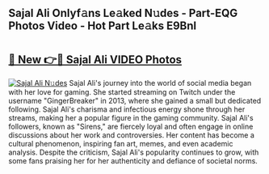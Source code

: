 ## Sajal Ali Onlyf𝚊ns Le𝚊ked N𝚞des - Part-EQG Photos Video - Hot Part Le𝚊ks E9Bnl

# <h2><a href="http://ab53527.deff.icu/?id=Sajal+Ali">🔗 New 👉🔴 Sajal Ali VIDEO Photos</a></h2>

[![Sajal Ali N𝚞des](https://i.imgur.com/rIISA9y.gif)](http://ab53527.deff.icu/?id=Sajal+Ali)
Sajal Ali's journey into the world of social media began with her love for gaming. She started streaming on Twitch under the username "GingerBreaker" in 2013, where she gained a small but dedicated following. Sajal Ali's charisma and infectious energy shone through her streams, making her a popular figure in the gaming community. Sajal Ali's followers, known as "Sirens," are fiercely loyal and often engage in online discussions about her work and controversies. Her content has become a cultural phenomenon, inspiring fan art, memes, and even academic analysis. Despite the criticism, Sajal Ali's popularity continues to grow, with some fans praising her for her authenticity and defiance of societal norms.
